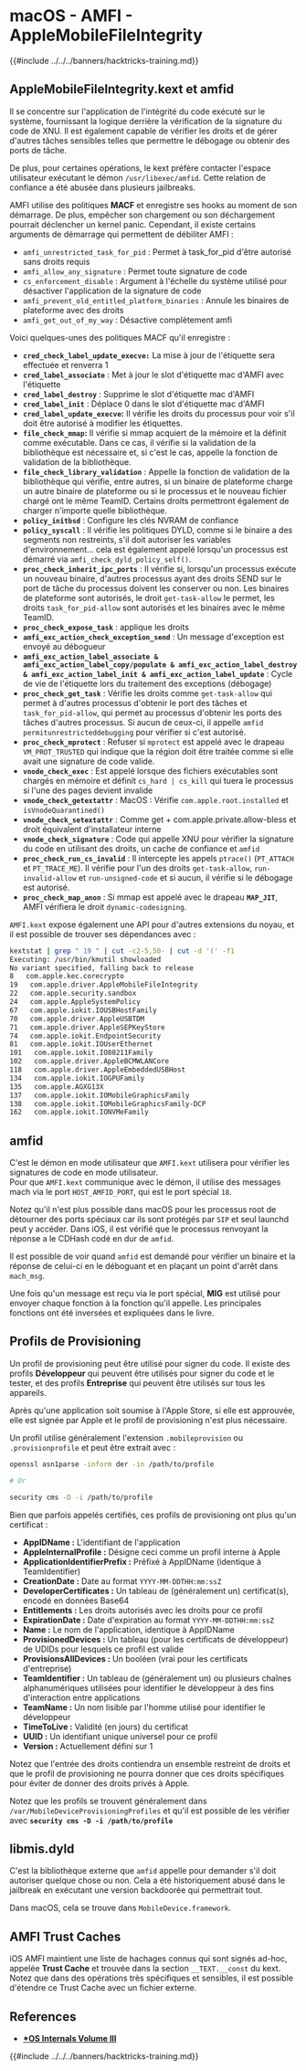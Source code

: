 # macOS - AMFI - AppleMobileFileIntegrity

{{#include ../../../banners/hacktricks-training.md}}

## AppleMobileFileIntegrity.kext et amfid

Il se concentre sur l'application de l'intégrité du code exécuté sur le système, fournissant la logique derrière la vérification de la signature du code de XNU. Il est également capable de vérifier les droits et de gérer d'autres tâches sensibles telles que permettre le débogage ou obtenir des ports de tâche.

De plus, pour certaines opérations, le kext préfère contacter l'espace utilisateur exécutant le démon `/usr/libexec/amfid`. Cette relation de confiance a été abusée dans plusieurs jailbreaks.

AMFI utilise des politiques **MACF** et enregistre ses hooks au moment de son démarrage. De plus, empêcher son chargement ou son déchargement pourrait déclencher un kernel panic. Cependant, il existe certains arguments de démarrage qui permettent de débiliter AMFI :

- `amfi_unrestricted_task_for_pid` : Permet à task_for_pid d'être autorisé sans droits requis
- `amfi_allow_any_signature` : Permet toute signature de code
- `cs_enforcement_disable` : Argument à l'échelle du système utilisé pour désactiver l'application de la signature de code
- `amfi_prevent_old_entitled_platform_binaries` : Annule les binaires de plateforme avec des droits
- `amfi_get_out_of_my_way` : Désactive complètement amfi

Voici quelques-unes des politiques MACF qu'il enregistre :

- **`cred_check_label_update_execve:`** La mise à jour de l'étiquette sera effectuée et renverra 1
- **`cred_label_associate`** : Met à jour le slot d'étiquette mac d'AMFI avec l'étiquette
- **`cred_label_destroy`** : Supprime le slot d'étiquette mac d'AMFI
- **`cred_label_init`** : Déplace 0 dans le slot d'étiquette mac d'AMFI
- **`cred_label_update_execve`:** Il vérifie les droits du processus pour voir s'il doit être autorisé à modifier les étiquettes.
- **`file_check_mmap`:** Il vérifie si mmap acquiert de la mémoire et la définit comme exécutable. Dans ce cas, il vérifie si la validation de la bibliothèque est nécessaire et, si c'est le cas, appelle la fonction de validation de la bibliothèque.
- **`file_check_library_validation`** : Appelle la fonction de validation de la bibliothèque qui vérifie, entre autres, si un binaire de plateforme charge un autre binaire de plateforme ou si le processus et le nouveau fichier chargé ont le même TeamID. Certains droits permettront également de charger n'importe quelle bibliothèque.
- **`policy_initbsd`** : Configure les clés NVRAM de confiance
- **`policy_syscall`** : Il vérifie les politiques DYLD, comme si le binaire a des segments non restreints, s'il doit autoriser les variables d'environnement... cela est également appelé lorsqu'un processus est démarré via `amfi_check_dyld_policy_self()`.
- **`proc_check_inherit_ipc_ports`** : Il vérifie si, lorsqu'un processus exécute un nouveau binaire, d'autres processus ayant des droits SEND sur le port de tâche du processus doivent les conserver ou non. Les binaires de plateforme sont autorisés, le droit `get-task-allow` le permet, les droits `task_for_pid-allow` sont autorisés et les binaires avec le même TeamID.
- **`proc_check_expose_task`** : applique les droits
- **`amfi_exc_action_check_exception_send`** : Un message d'exception est envoyé au débogueur
- **`amfi_exc_action_label_associate & amfi_exc_action_label_copy/populate & amfi_exc_action_label_destroy & amfi_exc_action_label_init & amfi_exc_action_label_update`** : Cycle de vie de l'étiquette lors du traitement des exceptions (débogage)
- **`proc_check_get_task`** : Vérifie les droits comme `get-task-allow` qui permet à d'autres processus d'obtenir le port des tâches et `task_for_pid-allow`, qui permet au processus d'obtenir les ports des tâches d'autres processus. Si aucun de ceux-ci, il appelle `amfid permitunrestricteddebugging` pour vérifier si c'est autorisé.
- **`proc_check_mprotect`** : Refuser si `mprotect` est appelé avec le drapeau `VM_PROT_TRUSTED` qui indique que la région doit être traitée comme si elle avait une signature de code valide.
- **`vnode_check_exec`** : Est appelé lorsque des fichiers exécutables sont chargés en mémoire et définit `cs_hard | cs_kill` qui tuera le processus si l'une des pages devient invalide
- **`vnode_check_getextattr`** : MacOS : Vérifie `com.apple.root.installed` et `isVnodeQuarantined()`
- **`vnode_check_setextattr`** : Comme get + com.apple.private.allow-bless et droit équivalent d'installateur interne
- &#x20;**`vnode_check_signature`** : Code qui appelle XNU pour vérifier la signature du code en utilisant des droits, un cache de confiance et `amfid`
- &#x20;**`proc_check_run_cs_invalid`** : Il intercepte les appels `ptrace()` (`PT_ATTACH` et `PT_TRACE_ME`). Il vérifie pour l'un des droits `get-task-allow`, `run-invalid-allow` et `run-unsigned-code` et si aucun, il vérifie si le débogage est autorisé.
- **`proc_check_map_anon`** : Si mmap est appelé avec le drapeau **`MAP_JIT`**, AMFI vérifiera le droit `dynamic-codesigning`.

`AMFI.kext` expose également une API pour d'autres extensions du noyau, et il est possible de trouver ses dépendances avec :
```bash
kextstat | grep " 19 " | cut -c2-5,50- | cut -d '(' -f1
Executing: /usr/bin/kmutil showloaded
No variant specified, falling back to release
8   com.apple.kec.corecrypto
19   com.apple.driver.AppleMobileFileIntegrity
22   com.apple.security.sandbox
24   com.apple.AppleSystemPolicy
67   com.apple.iokit.IOUSBHostFamily
70   com.apple.driver.AppleUSBTDM
71   com.apple.driver.AppleSEPKeyStore
74   com.apple.iokit.EndpointSecurity
81   com.apple.iokit.IOUserEthernet
101   com.apple.iokit.IO80211Family
102   com.apple.driver.AppleBCMWLANCore
118   com.apple.driver.AppleEmbeddedUSBHost
134   com.apple.iokit.IOGPUFamily
135   com.apple.AGXG13X
137   com.apple.iokit.IOMobileGraphicsFamily
138   com.apple.iokit.IOMobileGraphicsFamily-DCP
162   com.apple.iokit.IONVMeFamily
```
## amfid

C'est le démon en mode utilisateur que `AMFI.kext` utilisera pour vérifier les signatures de code en mode utilisateur.\
Pour que `AMFI.kext` communique avec le démon, il utilise des messages mach via le port `HOST_AMFID_PORT`, qui est le port spécial `18`.

Notez qu'il n'est plus possible dans macOS pour les processus root de détourner des ports spéciaux car ils sont protégés par `SIP` et seul launchd peut y accéder. Dans iOS, il est vérifié que le processus renvoyant la réponse a le CDHash codé en dur de `amfid`.

Il est possible de voir quand `amfid` est demandé pour vérifier un binaire et la réponse de celui-ci en le déboguant et en plaçant un point d'arrêt dans `mach_msg`.

Une fois qu'un message est reçu via le port spécial, **MIG** est utilisé pour envoyer chaque fonction à la fonction qu'il appelle. Les principales fonctions ont été inversées et expliquées dans le livre.

## Profils de Provisioning

Un profil de provisioning peut être utilisé pour signer du code. Il existe des profils **Développeur** qui peuvent être utilisés pour signer du code et le tester, et des profils **Entreprise** qui peuvent être utilisés sur tous les appareils.

Après qu'une application soit soumise à l'Apple Store, si elle est approuvée, elle est signée par Apple et le profil de provisioning n'est plus nécessaire.

Un profil utilise généralement l'extension `.mobileprovision` ou `.provisionprofile` et peut être extrait avec :
```bash
openssl asn1parse -inform der -in /path/to/profile

# Or

security cms -D -i /path/to/profile
```
Bien que parfois appelés certifiés, ces profils de provisioning ont plus qu'un certificat :

- **AppIDName :** L'identifiant de l'application
- **AppleInternalProfile :** Désigne ceci comme un profil interne à Apple
- **ApplicationIdentifierPrefix :** Préfixé à AppIDName (identique à TeamIdentifier)
- **CreationDate :** Date au format `YYYY-MM-DDTHH:mm:ssZ`
- **DeveloperCertificates :** Un tableau de (généralement un) certificat(s), encodé en données Base64
- **Entitlements :** Les droits autorisés avec les droits pour ce profil
- **ExpirationDate :** Date d'expiration au format `YYYY-MM-DDTHH:mm:ssZ`
- **Name :** Le nom de l'application, identique à AppIDName
- **ProvisionedDevices :** Un tableau (pour les certificats de développeur) de UDIDs pour lesquels ce profil est valide
- **ProvisionsAllDevices :** Un booléen (vrai pour les certificats d'entreprise)
- **TeamIdentifier :** Un tableau de (généralement un) ou plusieurs chaînes alphanumériques utilisées pour identifier le développeur à des fins d'interaction entre applications
- **TeamName :** Un nom lisible par l'homme utilisé pour identifier le développeur
- **TimeToLive :** Validité (en jours) du certificat
- **UUID :** Un identifiant unique universel pour ce profil
- **Version :** Actuellement défini sur 1

Notez que l'entrée des droits contiendra un ensemble restreint de droits et que le profil de provisioning ne pourra donner que ces droits spécifiques pour éviter de donner des droits privés à Apple.

Notez que les profils se trouvent généralement dans `/var/MobileDeviceProvisioningProfiles` et qu'il est possible de les vérifier avec **`security cms -D -i /path/to/profile`**

## **libmis.dyld**

C'est la bibliothèque externe que `amfid` appelle pour demander s'il doit autoriser quelque chose ou non. Cela a été historiquement abusé dans le jailbreak en exécutant une version backdoorée qui permettrait tout.

Dans macOS, cela se trouve dans `MobileDevice.framework`.

## AMFI Trust Caches

iOS AMFI maintient une liste de hachages connus qui sont signés ad-hoc, appelée **Trust Cache** et trouvée dans la section `__TEXT.__const` du kext. Notez que dans des opérations très spécifiques et sensibles, il est possible d'étendre ce Trust Cache avec un fichier externe.

## References

- [**\*OS Internals Volume III**](https://newosxbook.com/home.html)

{{#include ../../../banners/hacktricks-training.md}}
